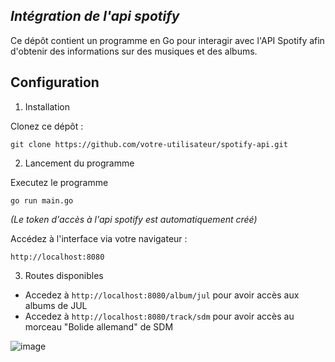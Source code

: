 ## *Intégration de l'api spotify*

Ce dépôt contient un programme en Go pour interagir avec l'API Spotify afin d'obtenir des informations sur des musiques et des albums.

## Configuration

1) Installation

Clonez ce dépôt :

```git clone https://github.com/votre-utilisateur/spotify-api.git```

2) Lancement du programme

Executez le programme

```go run main.go```

*(Le token d'accès à l'api spotify est automatiquement créé)*

Accédez à l'interface via votre navigateur :

```http://localhost:8080```

3) Routes disponibles

- Accedez à ```http://localhost:8080/album/jul``` pour avoir accès aux albums de JUL
- Accedez à ```http://localhost:8080/track/sdm``` pour avoir accès au morceau "Bolide allemand" de SDM

![image](photos/run.jpg)
